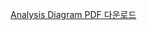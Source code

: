 [Analysis Diagram PDF 다운로드](https://github.com/user-attachments/files/20350112/analysis_diagram.pdf)
